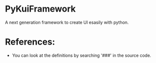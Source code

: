 # PyKuiFramework
A next generation framework to create UI esasily with python.


# References:

- You can look at the definitions by searching '###' in the source code.

